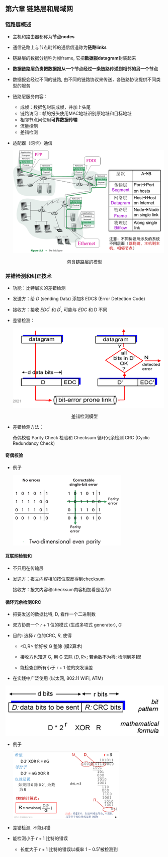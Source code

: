 ## 第六章 链路层和局域网

### 链路层概述

- 主机和路由器都称为**节点nodes**

- 通信链路上与节点毗邻的通信信道称为**链路links**

- 链路层的数据分组称为帧frame, 它把**数据报datagram**封装起来

- **数据链路层负责把数据报从一个节点经过一条链路传递到相邻的另一个节点**

- 数据报会经过不同的链路, 由不同的链路协议来传送，各链路协议提供不同类型的服务

- 链路层服务内容：

  - 成帧：数据包封装成帧，并加上头尾
  - 链路访问：帧的报头使用MAC地址识别原地址和目标地址
  - 相邻节点间使用**可靠数据传输**
  - 流量控制
  - 差错检测

- 适配器（网卡）通信

  ![image-20211115121401973](第十周.assets/image-20211115121401973.png)

<center>包含链路层的模型</center>

### 差错检测和纠正技术

- 功能：比特层次的差错检测

- 发送方：给 $D$ (sending Data) 添加$ EDC$ (Error Detection Code)

- 接收方：接收 $E D C^{\prime}$ 和 $D^{\prime}$, 可能与 $E D C$ 和 D 不同

- 差错检测：

  ![image-20211115121535143](第十周.assets/image-20211115121535143.png)

<center>差错检测模型</center>

- 差错检测方法：

  奇偶校验 Parity Check
  检验和 Checksum
  循环冗余检测 CRC (Cyclic Redundancy Check)

#### 奇偶校验

- 例子

  <img src="第十周.assets/image-20211122104618844.png" alt="image-20211122104618844" style="zoom:50%;" />

#### 互联网检验和

- 不只用在传输层

- 发送方：报文内容相加按位取反得到checksum

  接收方：报文内容和checksum内容相加看是否为1

#### 循环冗余检测CRC

- 把要发送的数据比特, D, 看作一个二进制数

- 双方协商一个 $r+1$ 位的模式 (生成多项式 generator), $G$

- 目的: 选择 $r$ 位的CRC, $R$, 使得

  - <D,R> 恰好被 G 整除 (模2算术)

  - 接收方也知道 G, 用 G 去除 $\langle D, R>$; 若余数不为零: 检测到差错!
  - 能检查到所有小于 $\mathrm{r}+1$ 位的突发误差

- 在实践中广泛使用 (以太网, 802.11 WiFi, ATM)

<img src="第十周.assets/image-20211122105206219.png" alt="image-20211122105206219" style="zoom:50%;" />

- 例子

  <img src="第十周.assets/image-20211122105244094.png" alt="image-20211122105244094" style="zoom:33%;" />

- 差错检测, 不能纠错
- 能检测小于 $r+1$ 比特的错误
  - 长度大于 $\mathrm{r}+1$ 比特的错误以概率 $1-0.5^r$被检测到